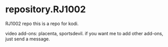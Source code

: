# repository.RJ1002
RJ1002 repo
this is a repo for kodi.

video add-ons: placenta, sportsdevil.
if you want me to add other add-ons, just send a message.
